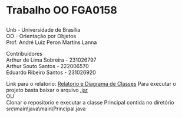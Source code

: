 # <p> Trabalho OO FGA0158</p>
Unb - Universidade de Brasília<br>
OO - Orientação por Objetos<br>
Prof. André Luiz Peron Martins Lanna


Contribuidores<br>
Arthur de Lima Sobreira - 231026797<br>
Arthur Souto Santos - 222006570 <br>
Eduardo Ribeiro Santos - 231026920 <br>

Link para o relatorio: [Relatorio e Diagrama de Classes](https://github.com/Arthor13/Clinica_OO/blob/main/Relatorio%20e%20Diagramas.pdf)
Para executar o projeto basta baixar o arquivo [.jar](https://github.com/Arthor13/Clinica_OO/blob/main/target/Clinica_OO-1.0-SNAPSHOT.jar) <br>
OU<br>
Clonar o repositorio e executar a classe Principal contida no diretório src\main\java\main\Principal.java
